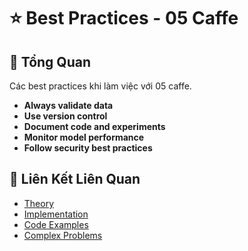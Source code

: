 # ⭐ Best Practices - 05 Caffe

## 🎯 Tổng Quan

Các best practices khi làm việc với 05 caffe.

- **Always validate data**
- **Use version control**
- **Document code and experiments**
- **Monitor model performance**
- **Follow security best practices**

## 🔗 Liên Kết Liên Quan

- [Theory](./THEORY_05_caffe.md)
- [Implementation](./IMPLEMENTATION_05_caffe.md)
- [Code Examples](./CODE_EXAMPLES_05_caffe.md)
- [Complex Problems](./COMPLEX_PROBLEMS.md)
